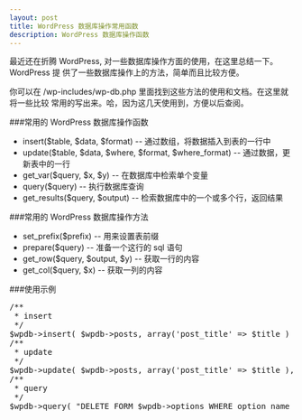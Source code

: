 ```yaml
---
layout: post
title: WordPress 数据库操作常用函数
description: WordPress 数据库操作函数
---
```

最近还在折腾 WordPress, 对一些数据库操作方面的使用，在这里总结一下。WordPress 提
供了一些数据库操作上的方法，简单而且比较方便。

你可以在 /wp-includes/wp-db.php 里面找到这些方法的使用和文档。在这里就将一些比较
常用的写出来。哈，因为这几天使用到，方便以后查阅。

###常用的 WordPress 数据库操作函数

* insert($table, $data, $format) -- 通过数组，将数据插入到表的一行中
* update($table, $data, $where, $format, $where_format) -- 通过数据，更新表中的一行
* get_var($query, $x, $y) -- 在数据库中检索单个变量
* query($query) -- 执行数据库查询
* get_results($query, $output) -- 检索数据库中的一个或多个行，返回结果

###常用的 WordPress 数据库操作方法

* set_prefix($prefix) -- 用来设置表前缀
* prepare($query) -- 准备一个这行的 sql 语句
* get_row($query, $output, $y) -- 获取一行的内容
* get_col($query, $x) -- 获取一列的内容

###使用示例
<pre class="js" name="colorcode">
/**
 * insert
 */
$wpdb->insert( $wpdb->posts, array('post_title' => $title ) );
/**
 * update
 */
$wpdb->update( $wpdb->posts, array('post_title' => $title ), array( 'ID' => $id) );
/**
 * query
 */
$wpdb->query( "DELETE FORM $wpdb->options WHERE option_name = '$name'" );
</pre>
